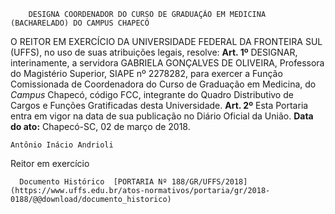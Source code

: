         DESIGNA COORDENADOR DO CURSO DE GRADUAÇÃO EM MEDICINA (BACHARELADO) DO CAMPUS CHAPECÓ  

 O REITOR EM EXERCÍCIO DA UNIVERSIDADE FEDERAL DA FRONTEIRA SUL (UFFS), no uso de suas atribuições legais, resolve:   **Art. 1º** DESIGNAR, interinamente, a servidora GABRIELA GONÇALVES DE OLIVEIRA, Professora do Magistério Superior, SIAPE nº 2278282, para exercer a Função Comissionada de Coordenadora do Curso de Graduação em Medicina, do *Campus* Chapecó, código FCC, integrante do Quadro Distributivo de Cargos e Funções Gratificadas desta Universidade.   **Art. 2º** Esta Portaria entra em vigor na data de sua publicação no Diário Oficial da União.      **Data do ato:** Chapecó-SC, 02 de março de 2018.   
 

    Antônio Inácio Andrioli   
 Reitor em exercício 

      Documento Histórico  [PORTARIA Nº 188/GR/UFFS/2018](https://www.uffs.edu.br/atos-normativos/portaria/gr/2018-0188/@@download/documento_historico)     
      